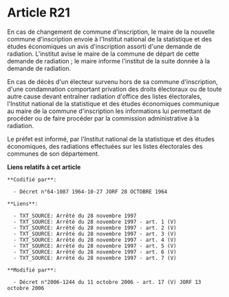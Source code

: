 # Article R21

En cas de changement de commune d'inscription, le maire de la nouvelle commune d'inscription envoie à l'Institut national de
la statistique et des études économiques un avis d'inscription assorti d'une demande de radiation. L'institut avise le maire
de la commune de départ de cette demande de radiation ; le maire informe l'institut de la suite donnée à la demande de
radiation.

En cas de décès d'un électeur survenu hors de sa commune d'inscription, d'une condamnation comportant privation des droits
électoraux ou de toute autre cause devant entraîner radiation d'office des listes électorales, l'Institut national de la
statistique et des études économiques communique au maire de la commune d'inscription les informations lui permettant de
procéder ou de faire procéder par la commission administrative à la radiation.

Le préfet est informé, par l'Institut national de la statistique et des études économiques, des radiations effectuées sur les
listes électorales des communes de son département.

**Liens relatifs à cet article**

	**Codifié par**:

	  - Décret n°64-1087 1964-10-27 JORF 28 OCTOBRE 1964

	**Liens**:

	  - TXT_SOURCE: Arrêté du 28 novembre 1997
	  - TXT_SOURCE: Arrêté du 28 novembre 1997 - art. 1 (V)
	  - TXT_SOURCE: Arrêté du 28 novembre 1997 - art. 2 (V)
	  - TXT_SOURCE: Arrêté du 28 novembre 1997 - art. 3 (V)
	  - TXT_SOURCE: Arrêté du 28 novembre 1997 - art. 4 (V)
	  - TXT_SOURCE: Arrêté du 28 novembre 1997 - art. 5 (V)
	  - TXT_SOURCE: Arrêté du 28 novembre 1997 - art. 6 (V)
	  - TXT_SOURCE: Arrêté du 28 novembre 1997 - art. 7 (V)

	**Modifié par**:

	  - Décret n°2006-1244 du 11 octobre 2006 - art. 17 (V) JORF 13 octobre 2006
